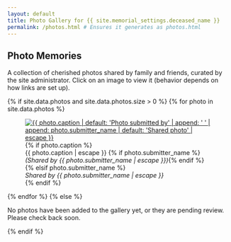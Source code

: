 ```yaml
---
layout: default
title: Photo Gallery for {{ site.memorial_settings.deceased_name }}
permalink: /photos.html # Ensures it generates as photos.html
---
```


## Photo Memories

A collection of cherished photos shared by family and friends, curated by the site administrator. Click on an image to view it (behavior depends on how links are set up).

<div class="photo-gallery">
{% if site.data.photos and site.data.photos.size > 0 %}
    {% for photo in site.data.photos %}
    <figure class="photo-item">
        <a href="{{ photo.image_url }}" target="_blank" rel="noopener noreferrer">
            <img src="{{ photo.image_url }}" alt="{{ photo.caption | default: 'Photo submitted by' | append: ' ' | append: photo.submitter_name | default: 'Shared photo' | escape }}">
        </a>
        {% if photo.caption %}
        <figcaption>{{ photo.caption | escape }} {% if photo.submitter_name %}<em>(Shared by {{ photo.submitter_name | escape }})</em>{% endif %}</figcaption>
        {% elsif photo.submitter_name %}
        <figcaption><em>Shared by {{ photo.submitter_name | escape }}</em></figcaption>
        {% endif %}
    </figure>
    {% endfor %}
{% else %}
    <p>No photos have been added to the gallery yet, or they are pending review. Please check back soon.</p>
{% endif %}
</div>